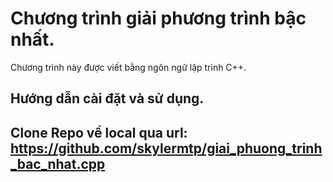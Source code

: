 # Chương trình giải phương trình bậc nhất.
Chương trình này được viết bằng ngôn ngữ lập trình C++.

## Hướng dẫn cài đặt và sử dụng.
Clone Repo về local qua url: https://github.com/skylermtp/giai_phuong_trinh_bac_nhat.cpp
-----
